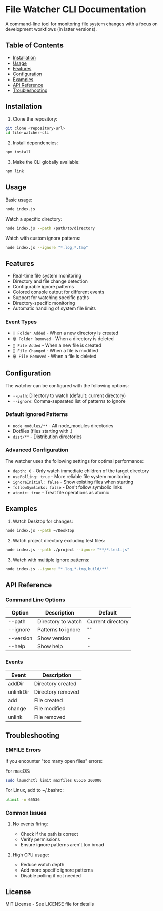 # File Watcher CLI Documentation

A command-line tool for monitoring file system changes with a focus on development workflows (in latter versions).

## Table of Contents
- [Installation](#installation)
- [Usage](#usage)
- [Features](#features)
- [Configuration](#configuration)
- [Examples](#examples)
- [API Reference](#api-reference)
- [Troubleshooting](#troubleshooting)

## Installation

1. Clone the repository:
```bash
git clone <repository-url>
cd file-watcher-cli
```

2. Install dependencies:
```bash
npm install
```

3. Make the CLI globally available:
```bash
npm link
```

## Usage

Basic usage:
```bash
node index.js
```

Watch a specific directory:
```bash
node index.js --path /path/to/directory
```

Watch with custom ignore patterns:
```bash
node index.js --ignore "*.log,*.tmp"
```

## Features

- Real-time file system monitoring
- Directory and file change detection
- Configurable ignore patterns
- Colored console output for different events
- Support for watching specific paths
- Directory-specific monitoring
- Automatic handling of system file limits

### Event Types

- `📁 Folder Added` - When a new directory is created
- `🗑️ Folder Removed` - When a directory is deleted
- `📝 File Added` - When a new file is created
- `🔄 File Changed` - When a file is modified
- `🗑️ File Removed` - When a file is deleted

## Configuration

The watcher can be configured with the following options:

- `--path`: Directory to watch (default: current directory)
- `--ignore`: Comma-separated list of patterns to ignore

### Default Ignored Patterns

- `node_modules/**` - All node_modules directories
- Dotfiles (files starting with .)
- `dist/**` - Distribution directories

### Advanced Configuration

The watcher uses the following settings for optimal performance:

- `depth: 0` - Only watch immediate children of the target directory
- `usePolling: true` - More reliable file system monitoring
- `ignoreInitial: false` - Show existing files when starting
- `followSymlinks: false` - Don't follow symbolic links
- `atomic: true` - Treat file operations as atomic

## Examples

1. Watch Desktop for changes:
```bash
node index.js --path ~/Desktop
```

2. Watch project directory excluding test files:
```bash
node index.js --path ./project --ignore "**/*.test.js"
```

3. Watch with multiple ignore patterns:
```bash
node index.js --ignore "*.log,*.tmp,build/**"
```

## API Reference

### Command Line Options

| Option | Description | Default |
|--------|-------------|---------|
| --path | Directory to watch | Current directory |
| --ignore | Patterns to ignore | "" |
| --version | Show version | - |
| --help | Show help | - |

### Events

| Event | Description |
|-------|-------------|
| addDir | Directory created |
| unlinkDir | Directory removed |
| add | File created |
| change | File modified |
| unlink | File removed |

## Troubleshooting

### EMFILE Errors

If you encounter "too many open files" errors:

For macOS:
```bash
sudo launchctl limit maxfiles 65536 200000
```

For Linux, add to ~/.bashrc:
```bash
ulimit -n 65536
```

### Common Issues

1. No events firing:
   - Check if the path is correct
   - Verify permissions
   - Ensure ignore patterns aren't too broad

2. High CPU usage:
   - Reduce watch depth
   - Add more specific ignore patterns
   - Disable polling if not needed

## License

MIT License - See LICENSE file for details